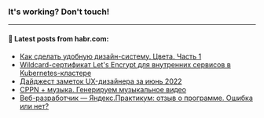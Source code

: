 ### It's working? Don't touch!

---
<!--
#### 🛠️ Technical stack:

![C++](https://img.shields.io/badge/C++-informational?logo=c%2B%2B&style=flat&logoColor=white&color=9C033A)
![Java](https://img.shields.io/badge/Java-informational?logo=java&style=flat&logoColor=white&color=007396)
![Kotlin](https://img.shields.io/badge/Kotlin-informational?logo=Kotlin&style=flat&logoColor=white&color=0095D5)
![JS](https://img.shields.io/badge/JS-informational?logo=javaScript&style=flat&logoColor=black&color=F7Df1E) <br>
![HTML5](https://img.shields.io/badge/HTML5-informational?logo=html5&style=flat&logoColor=white&color=E34F26)
![CSS3](https://img.shields.io/badge/CSS3-informational?logo=css3&style=flat&logoColor=white&color=157286)
![Sass](https://img.shields.io/badge/Saas-informational?logo=sass&style=flat&logoColor=white&color=hotpink)
![PHP](https://img.shields.io/badge/PHP-informational?logo=php&style=flat&logoColor=white&color=777BB4) <br>
![WebPAck](https://img.shields.io/badge/WebPack-informational?logo=webPack&style=flat&logoColor=white&color=FF6F00)
![Bootstrap](https://img.shields.io/badge/Bootstrap-informational?logo=Bootstrap&style=flat&logoColor=white&color=7952B3)
![MySQL](https://img.shields.io/badge/MySQL-informational?logo=MySQL&style=flat&logoColor=white&color=00f) <br>
![NodeJS](https://img.shields.io/badge/NodeJS-informational?logo=node.js&style=flat&logoColor=white&color=43853D)
![Spring](https://img.shields.io/badge/Spring-informational?logo=Spring&style=flat&logoColor=white&color=0A9EDC)
![Angular](https://img.shields.io/badge/Vue-informational?logo=vue.js&style=flat&logoColor=white&color=red)
![Git](https://img.shields.io/badge/Git-informational?logo=git&style=flat&logoColor=white&color=darkorange)

___
-->

#### 💬 Latest posts from habr.com:

<!-- BLOG-POST-LIST:START -->
- [Как сделать удобную дизайн-систему. Цвета. Часть 1](https://habr.com/ru/post/675232/?utm_source=habrahabr&utm_medium=rss&utm_campaign=675232)
- [Wildcard-сертификат Let&#39;s Encrypt для внутренних сервисов в Kubernetes-кластере](https://habr.com/ru/post/674738/?utm_source=habrahabr&utm_medium=rss&utm_campaign=674738)
- [Дайджест заметок UX-дизайнера за июнь 2022](https://habr.com/ru/post/675160/?utm_source=habrahabr&utm_medium=rss&utm_campaign=675160)
- [CPPN + музыка. Генерируем музыкальное видео](https://habr.com/ru/post/675144/?utm_source=habrahabr&utm_medium=rss&utm_campaign=675144)
- [Веб-разработчик — Яндекс.Практикум: отзыв о программе. Ошибка или нет?](https://habr.com/ru/post/675142/?utm_source=habrahabr&utm_medium=rss&utm_campaign=675142)
<!-- BLOG-POST-LIST:END -->
